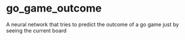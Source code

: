 # go_game_outcome
A neural network that tries to predict the outcome of a go game just by seeing the current board
